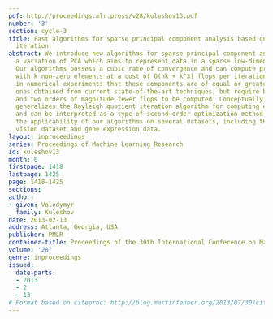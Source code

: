 ```yaml
---
pdf: http://proceedings.mlr.press/v28/kuleshov13.pdf
number: '3'
section: cycle-3
title: Fast algorithms for sparse principal component analysis based on Rayleigh quotient
  iteration
abstract: We introduce new algorithms for sparse principal component analysis (sPCA),
  a variation of PCA which aims to represent data in a sparse low-dimensional basis.
  Our algorithms possess a cubic rate of convergence and can compute principal components
  with k non-zero elements at a cost of O(nk + k^3) flops per iteration. We observe
  in numerical experiments that these components are of equal or greater quality than
  ones obtained from current state-of-the-art techniques, but require between one
  and two orders of magnitude fewer flops to be computed. Conceptually, our approach
  generalizes the Rayleigh quotient iteration algorithm for computing eigenvectors,
  and can be interpreted as a type of second-order optimization method. We demonstrate
  the applicability of our algorithms on several datasets, including the STL-10 machine
  vision dataset and gene expression data.
layout: inproceedings
series: Proceedings of Machine Learning Research
id: kuleshov13
month: 0
firstpage: 1418
lastpage: 1425
page: 1418-1425
sections: 
author:
- given: Volodymyr
  family: Kuleshov
date: 2013-02-13
address: Atlanta, Georgia, USA
publisher: PMLR
container-title: Proceedings of the 30th International Conference on Machine Learning
volume: '28'
genre: inproceedings
issued:
  date-parts:
  - 2013
  - 2
  - 13
# Format based on citeproc: http://blog.martinfenner.org/2013/07/30/citeproc-yaml-for-bibliographies/
---
```

